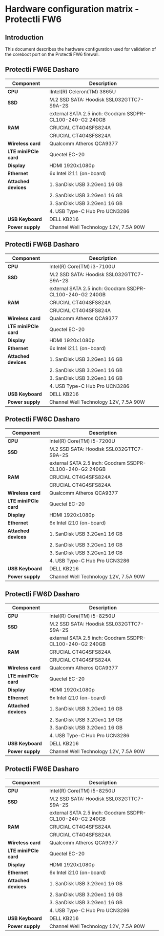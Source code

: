 # Hardware configuration matrix - Protectli FW6

## Introduction

This document describes the hardware configuration used for validation of the
coreboot port on the Protectli FW6 firewall.

## Protectli FW6E Dasharo

| Component              | Description                                              |
|------------------------|----------------------------------------------------------|
| **CPU**                | IIntel(R) Celeron(TM) 3865U                               |
| **SSD**                | M.2 SSD SATA: Hoodisk SSL032GTTC7-S9A-2S                 |
|                        | external SATA 2.5 inch: Goodram SSDPR-CL100-240-G2 240GB |
| **RAM**                | CRUCIAL CT4G4SFS824A                                     |
|                        | CRUCIAL CT4G4SFS824A                                     |
| **Wireless card**      | Qualcomm Atheros QCA9377                                 |
| **LTE miniPCIe card**  | Quectel EC-20                                            |
| **Display**            | HDMI 1920x1080p                                          |
| **Ethernet**           | 6x Intel i211 (on-board)                                 |
| **Attached devices**   | 1. SanDisk USB 3.2Gen1 16 GB                             |
|                        | 2. SanDisk USB 3.2Gen1 16 GB                             |
|                        | 3. SanDisk USB 3.2Gen1 16 GB                             |
|                        | 4. USB Type-C Hub Pro UCN3286                            |
| **USB Keyboard**       | DELL KB216                                               |
| **Power supply**       | Channel Well Technology 12V, 7.5A 90W                    |

## Protectli FW6B Dasharo

| Component              | Description                                              |
|------------------------|----------------------------------------------------------|
| **CPU**                | Intel(R) Core(TM) i3-7100U                               |
| **SSD**                | M.2 SSD SATA: Hoodisk SSL032GTTC7-S9A-2S                 |
|                        | external SATA 2.5 inch: Goodram SSDPR-CL100-240-G2 240GB |
| **RAM**                | CRUCIAL CT4G4SFS824A                                     |
|                        | CRUCIAL CT4G4SFS824A                                     |
| **Wireless card**      | Qualcomm Atheros QCA9377                                 |
| **LTE miniPCIe card**  | Quectel EC-20                                            |
| **Display**            | HDMI 1920x1080p                                          |
| **Ethernet**           | 6x Intel i211 (on-board)                                 |
| **Attached devices**   | 1. SanDisk USB 3.2Gen1 16 GB                             |
|                        | 2. SanDisk USB 3.2Gen1 16 GB                             |
|                        | 3. SanDisk USB 3.2Gen1 16 GB                             |
|                        | 4. USB Type-C Hub Pro UCN3286                            |
| **USB Keyboard**       | DELL KB216                                               |
| **Power supply**       | Channel Well Technology 12V, 7.5A 90W                    |

## Protectli FW6C Dasharo

| Component              | Description                                              |
|------------------------|----------------------------------------------------------|
| **CPU**                | Intel(R) Core(TM) i5-7200U                               |
| **SSD**                | M.2 SSD SATA: Hoodisk SSL032GTTC7-S9A-2S                 |
|                        | external SATA 2.5 inch: Goodram SSDPR-CL100-240-G2 240GB |
| **RAM**                | CRUCIAL CT4G4SFS824A                                     |
|                        | CRUCIAL CT4G4SFS824A                                     |
| **Wireless card**      | Qualcomm Atheros QCA9377                                 |
| **LTE miniPCIe card**  | Quectel EC-20                                            |
| **Display**            | HDMI 1920x1080p                                          |
| **Ethernet**           | 6x Intel i210 (on-board)                                 |
| **Attached devices**   | 1. SanDisk USB 3.2Gen1 16 GB                             |
|                        | 2. SanDisk USB 3.2Gen1 16 GB                             |
|                        | 3. SanDisk USB 3.2Gen1 16 GB                             |
|                        | 4. USB Type-C Hub Pro UCN3286                            |
| **USB Keyboard**       | DELL KB216                                               |
| **Power supply**       | Channel Well Technology 12V, 7.5A 90W                    |

## Protectli FW6D Dasharo

| Component              | Description                                              |
|------------------------|----------------------------------------------------------|
| **CPU**                | Intel(R) Core(TM) i5-8250U                               |
| **SSD**                | M.2 SSD SATA: Hoodisk SSL032GTTC7-S9A-2S                 |
|                        | external SATA 2.5 inch: Goodram SSDPR-CL100-240-G2 240GB |
| **RAM**                | CRUCIAL CT4G4SFS824A                                     |
|                        | CRUCIAL CT4G4SFS824A                                     |
| **Wireless card**      | Qualcomm Atheros QCA9377                                 |
| **LTE miniPCIe card**  | Quectel EC-20                                            |
| **Display**            | HDMI 1920x1080p                                          |
| **Ethernet**           | 6x Intel i210 (on-board)                                 |
| **Attached devices**   | 1. SanDisk USB 3.2Gen1 16 GB                             |
|                        | 2. SanDisk USB 3.2Gen1 16 GB                             |
|                        | 3. SanDisk USB 3.2Gen1 16 GB                             |
|                        | 4. USB Type-C Hub Pro UCN3286                            |
| **USB Keyboard**       | DELL KB216                                               |
| **Power supply**       | Channel Well Technology 12V, 7.5A 90W                    |

## Protectli FW6E Dasharo

| Component              | Description                                              |
|------------------------|----------------------------------------------------------|
| **CPU**                | Intel(R) Core(TM) i5-8250U                               |
| **SSD**                | M.2 SSD SATA: Hoodisk SSL032GTTC7-S9A-2S                 |
|                        | external SATA 2.5 inch: Goodram SSDPR-CL100-240-G2 240GB |
| **RAM**                | CRUCIAL CT4G4SFS824A                                     |
|                        | CRUCIAL CT4G4SFS824A                                     |
| **Wireless card**      | Qualcomm Atheros QCA9377                                 |
| **LTE miniPCIe card**  | Quectel EC-20                                            |
| **Display**            | HDMI 1920x1080p                                          |
| **Ethernet**           | 6x Intel i210 (on-board)                                 |
| **Attached devices**   | 1. SanDisk USB 3.2Gen1 16 GB                             |
|                        | 2. SanDisk USB 3.2Gen1 16 GB                             |
|                        | 3. SanDisk USB 3.2Gen1 16 GB                             |
|                        | 4. USB Type-C Hub Pro UCN3286                            |
| **USB Keyboard**       | DELL KB216                                               |
| **Power supply**       | Channel Well Technology 12V, 7.5A 90W                    |

